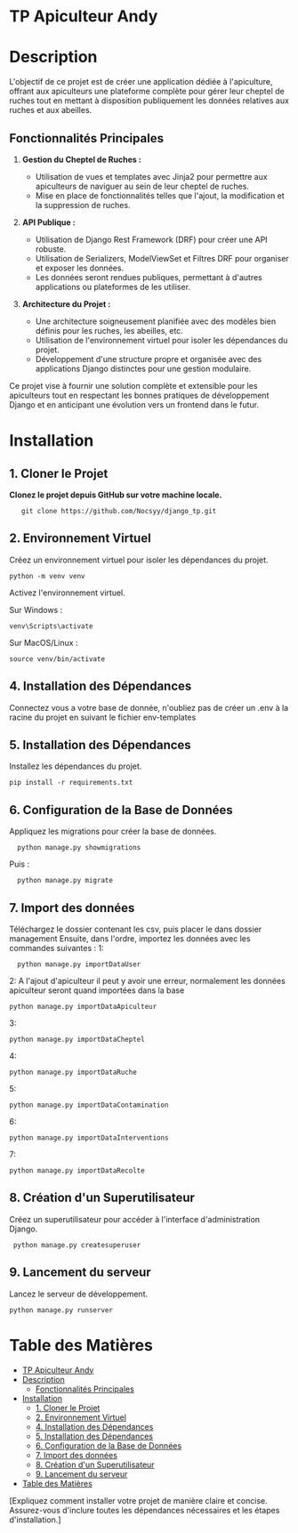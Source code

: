 # TP Apiculteur Andy

# Description

L'objectif de ce projet est de créer une application dédiée à l'apiculture, offrant aux apiculteurs une plateforme complète pour gérer leur cheptel de ruches tout en mettant à disposition publiquement les données relatives aux ruches et aux abeilles.

## Fonctionnalités Principales

1. **Gestion du Cheptel de Ruches :**
   - Utilisation de vues et templates avec Jinja2 pour permettre aux apiculteurs de naviguer au sein de leur cheptel de ruches.
   - Mise en place de fonctionnalités telles que l'ajout, la modification et la suppression de ruches.

2. **API Publique :**
   - Utilisation de Django Rest Framework (DRF) pour créer une API robuste.
   - Utilisation de Serializers, ModelViewSet et Filtres DRF pour organiser et exposer les données.
   - Les données seront rendues publiques, permettant à d'autres applications ou plateformes de les utiliser.

3. **Architecture du Projet :**
   - Une architecture soigneusement planifiée avec des modèles bien définis pour les ruches, les abeilles, etc.
   - Utilisation de l'environnement virtuel pour isoler les dépendances du projet.
   - Développement d'une structure propre et organisée avec des applications Django distinctes pour une gestion modulaire.



Ce projet vise à fournir une solution complète et extensible pour les apiculteurs tout en respectant les bonnes pratiques de développement Django et en anticipant une évolution vers un frontend dans le futur.

# Installation

## 1. Cloner le Projet

   **Clonez le projet depuis GitHub sur votre machine locale.**

    
       git clone https://github.com/Nocsyy/django_tp.git
   
    
## 2. Environnement Virtuel

   Créez un environnement virtuel pour isoler les dépendances du projet.

    
    python -m venv venv
    
   Activez l'environnement virtuel.

   Sur Windows : 
  
    venv\Scripts\activate
    
   Sur MacOS/Linux : 
    
    source venv/bin/activate
   
## 4. Installation des Dépendances
   Connectez vous a votre base de donnée, n'oubliez pas de créer un .env à la racine du projet en suivant le fichier env-templates
    
    
## 5. Installation des Dépendances
   Installez les dépendances du projet.
    
    pip install -r requirements.txt
   

## 6. Configuration de la Base de Données
   Appliquez les migrations pour créer la base de données.
    
      python manage.py showmigrations
   Puis : 
   
      python manage.py migrate
   
## 7. Import des données 
   Téléchargez le dossier contenant les csv, puis placer le dans dossier management 
   Ensuite, dans l'ordre, importez les données avec les commandes suivantes : 
   1:
   
      python manage.py importDataUser
   2: A l'ajout d'apiculteur il peut y avoir une erreur, normalement les données apiculteur seront quand importées dans la base
   
    python manage.py importDataApiculteur
   3: 
   
    python manage.py importDataCheptel
   4: 
   
    python manage.py importDataRuche
   5: 
   
    python manage.py importDataContamination
   6: 
   
    python manage.py importDataInterventions
   7:
   
    python manage.py importDataRecolte
    

## 8. Création d'un Superutilisateur

   Créez un superutilisateur pour accéder à l'interface d'administration Django.

     python manage.py createsuperuser

## 9. Lancement du serveur 
   Lancez le serveur de développement.


    python manage.py runserver
  

# Table des Matières

- [TP Apiculteur Andy](#tp-apiculteur-andy)
- [Description](#description)
  - [Fonctionnalités Principales](#fonctionnalités-principales)
- [Installation](#installation)
  - [1. Cloner le Projet](#1-cloner-le-projet)
  - [2. Environnement Virtuel](#2-environnement-virtuel)
  - [4. Installation des Dépendances](#4-installation-des-dépendances)
  - [5. Installation des Dépendances](#5-installation-des-dépendances)
  - [6. Configuration de la Base de Données](#6-configuration-de-la-base-de-données)
  - [7. Import des données](#7-import-des-données)
  - [8. Création d'un Superutilisateur](#8-création-dun-superutilisateur)
  - [9. Lancement du serveur](#9-lancement-du-serveur)
- [Table des Matières](#table-des-matières)



[Expliquez comment installer votre projet de manière claire et concise. Assurez-vous d'inclure toutes les dépendances nécessaires et les étapes d'installation.]
